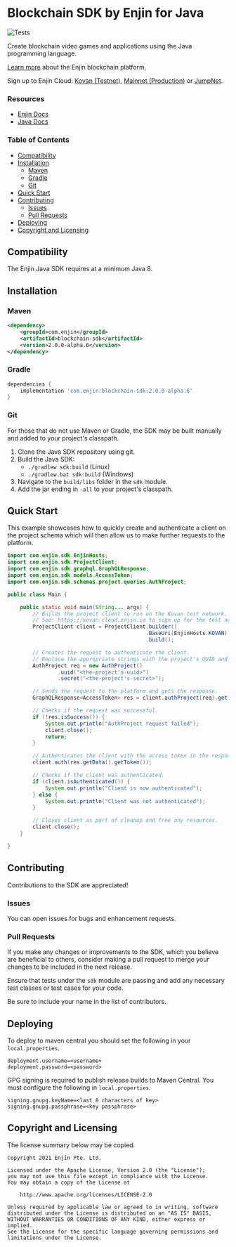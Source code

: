 # Blockchain SDK by Enjin for Java

![Tests](https://github.com/enjin/enjin-java-sdk/actions/workflows/Tests.yml/badge.svg?branch=master)

Create blockchain video games and applications using the Java programming language.

[Learn more](https://enjin.io/) about the Enjin blockchain platform.

Sign up to Enjin Cloud: [Kovan (Testnet)](https://kovan.cloud.enjin.io/),
[Mainnet (Production)](https://cloud.enjin.io/) or [JumpNet](https://jumpnet.cloud.enjin.io/).

### Resources

* [Enjin Docs](https://docs.enjin.io)
* [Java Docs](https://enjin.github.io/enjin-java-sdk/sdk/latest/)

### Table of Contents

* [Compatibility](#compatibility)
* [Installation](#installation)
    * [Maven](#maven)
    * [Gradle](#gradle)
    * [Git](#git)
* [Quick Start](#quick-start)
* [Contributing](#contributing)
    * [Issues](#issues)
    * [Pull Requests](#pull-requests)
* [Deploying](#deploying)
* [Copyright and Licensing](#copyright-and-licensing)

## Compatibility

The Enjin Java SDK requires at a minimum Java 8.

## Installation

### Maven

```xml
<dependency>
    <groupId>com.enjin</groupId>
    <artifactId>blockchain-sdk</artifactId>
    <version>2.0.0-alpha.6</version>
</dependency>
```

### Gradle

```groovy
dependencies {
    implementation 'com.enjin:blockchain-sdk:2.0.0-alpha.6'
}
```

### Git

For those that do not use Maven or Gradle, the SDK may be built manually and added to your project's classpath.

1. Clone the Java SDK repository using git.
2. Build the Java SDK:
    * `./gradlew sdk:build` (Linux)
    * `./gradlew.bat sdk:build` (Windows)
3. Navigate to the `build/libs` folder in the `sdk` module.
4. Add the jar ending in `-all` to your project's classpath.

## Quick Start

This example showcases how to quickly create and authenticate a client on the project schema which will then allow us to
make further requests to the platform.

```java
import com.enjin.sdk.EnjinHosts;
import com.enjin.sdk.ProjectClient;
import com.enjin.sdk.graphql.GraphQLResponse;
import com.enjin.sdk.models.AccessToken;
import com.enjin.sdk.schemas.project.queries.AuthProject;

public class Main {

    public static void main(String... args) {
        // Builds the project client to run on the Kovan test network.
        // See: https://kovan.cloud.enjin.io to sign up for the test network.
        ProjectClient client = ProjectClient.builder()
                                            .BaseUri(EnjinHosts.KOVAN)
                                            .build();

        // Creates the request to authenticate the client.
        // Replace the appropriate strings with the project's UUID and secret.
        AuthProject req = new AuthProject()
                .uuid("<the-project's-uuid>")
                .secret("<the-project's-secret>");

        // Sends the request to the platform and gets the response.
        GraphQLResponse<AccessToken> res = client.authProject(req).get();

        // Checks if the request was successful.
        if (!res.isSuccess()) {
            System.out.println("AuthProject request failed");
            client.close();
            return;
        }

        // Authenticates the client with the access token in the response.
        client.auth(res.getData().getToken());

        // Checks if the client was authenticated.
        if (client.isAuthenticated()) {
            System.out.println("Client is now authenticated");
        } else {
            System.out.println("Client was not authenticated");
        }

        // Closes client as part of cleanup and free any resources.
        client.close();
    }

}
```

## Contributing

Contributions to the SDK are appreciated!

### Issues

You can open issues for bugs and enhancement requests.

### Pull Requests

If you make any changes or improvements to the SDK, which you believe are beneficial to others, consider making a pull
request to merge your changes to be included in the next release.

Ensure that tests under the `sdk` module are passing and add any necessary test classes or test cases for your code.

Be sure to include your name in the list of contributors.

## Deploying

To deploy to maven central you should set the following in your `local.properties`.

```properties
deployment.username=<username>
deployment.password=<password>
```

GPG signing is required to publish release builds to Maven Central. You must configure the following in
`local.properties`.

```properties
signing.gnupg.keyName=<last 8 characters of key>
signing.gnupg.passphrase=<key passphrase>
```

## Copyright and Licensing

The license summary below may be copied.

```text
Copyright 2021 Enjin Pte. Ltd.

Licensed under the Apache License, Version 2.0 (the "License");
you may not use this file except in compliance with the License.
You may obtain a copy of the License at

    http://www.apache.org/licenses/LICENSE-2.0

Unless required by applicable law or agreed to in writing, software
distributed under the License is distributed on an "AS IS" BASIS,
WITHOUT WARRANTIES OR CONDITIONS OF ANY KIND, either express or implied.
See the License for the specific language governing permissions and
limitations under the License.
```
